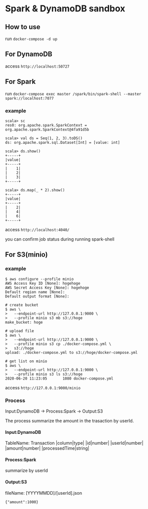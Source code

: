 # Spark & DynamoDB sandbox

## How to use

run `docker-compose -d up`

## For DynamoDB

access `http://localhost:50727`

## For Spark

run `docker-compose exec master /spark/bin/spark-shell --master spark://localhost:7077`

### example

```
scala> sc
res0: org.apache.spark.SparkContext = org.apache.spark.SparkContext@4fa91d5b

scala> val ds = Seq(1, 2, 3).toDS()
ds: org.apache.spark.sql.Dataset[Int] = [value: int]

scala> ds.show()
+-----+
|value|
+-----+
|    1|
|    2|
|    3|
+-----+

scala> ds.map(_ * 2).show()
+-----+
|value|
+-----+
|    2|
|    4|
|    6|
+-----+
```

access `http://localhost:4040/`

you can confirm job status during running spark-shell

## For S3(minio)

### example

```
$ aws configure --profile minio
AWS Access Key ID [None]: hogehoge
AWS Secret Access Key [None]: hogehoge
Default region name [None]: 
Default output format [None]: 

# create bucket
$ aws \
>   --endpoint-url http://127.0.0.1:9000 \
>   --profile minio s3 mb s3://hoge
make_bucket: hoge

# upload file
$ aws \
>   --endpoint-url http://127.0.0.1:9000 \
>   --profile minio s3 cp ./docker-compose.yml \
>   s3://hoge
upload: ./docker-compose.yml to s3://hoge/docker-compose.yml   

# get list on minio
$ aws \
>   --endpoint-url http://127.0.0.1:9000 \
>   --profile minio s3 ls s3://hoge
2020-06-20 11:23:05       1080 docker-compose.yml
```

access `http://127.0.0.1:9000/minio`

### Process

Input:DynamoDB -> Process:Spark -> Output:S3

The process summarize the amount in the trasaction by userId.

#### Input:DynamoDB

TableName: Transaction
|column|type|
|id|number|
|userId|number|
|amount|number|
|processedTime|string|

#### Process:Spark

summarize by userId

#### Output:S3

fileName: [YYYYMMDD]/[userId].json
```
{"amount":1000}
```
